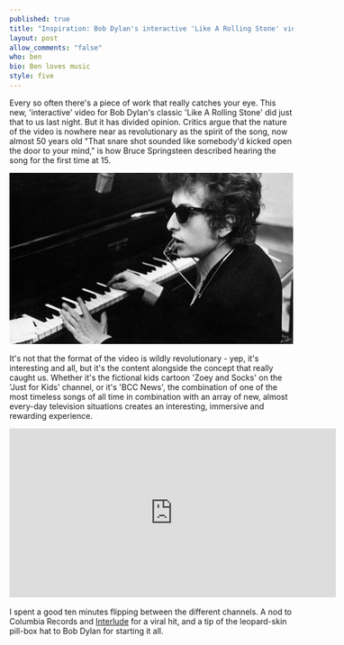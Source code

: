 ```yaml
---
published: true
title: "Inspiration: Bob Dylan's interactive 'Like A Rolling Stone' video"
layout: post
allow_comments: "false"
who: ben
bio: Ben loves music
style: five
---
```


Every so often there's a piece of work that really catches your eye. This new, 'interactive' video for Bob Dylan's classic 'Like A Rolling Stone' did just that to us last night<!--excerpt-->. But it has divided opinion. Critics argue that the nature of the video is nowhere near as revolutionary as the spirit of the song, now almost 50 years old "That snare shot sounded like somebody'd kicked open the door to your mind," is how Bruce Springsteen described hearing the song for the first time at 15.

![](/images/posts/2013-11-20-like-a-rolling-stone.jpg)

It's not that the format of the video is wildly revolutionary -  yep, it's interesting and all, but it's the content alongside the concept that really caught us. Whether it's the fictional kids cartoon 'Zoey and Socks' on the 'Just for Kids' channel, or it's 'BCC News', the combination of one of the most timeless songs of all time in combination with an array of new, almost every-day television situations creates an interesting, immersive and rewarding experience.

<iframe width="580" height="300" scrolling="no" frameborder="no" src="http://content.interlude.fm/player/dylan/iframe.html?playerWidth=580&amp;playerHeight=300">
</iframe>

I spent a good ten minutes flipping between the different channels. A nod to Columbia Records and  [Interlude](http://interlude.fm/) for a viral hit, and a tip of the leopard-skin pill-box hat to Bob Dylan for starting it all.